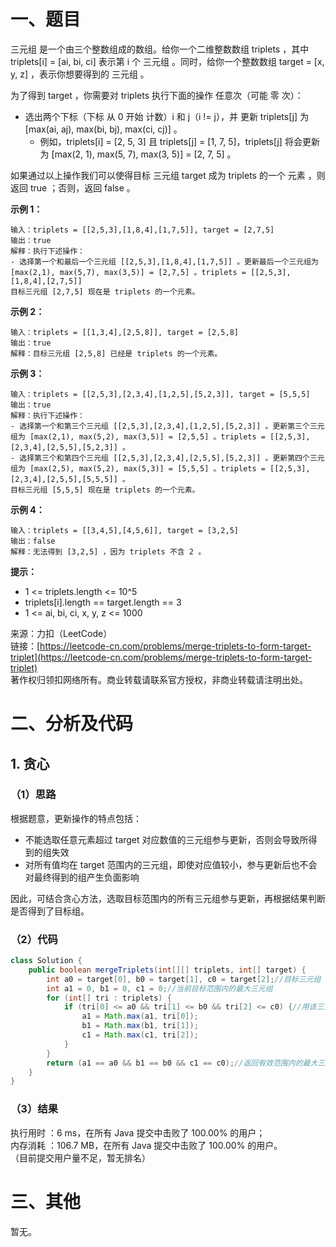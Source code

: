 # 一、题目
三元组 是一个由三个整数组成的数组。给你一个二维整数数组 triplets ，其中 triplets[i] = [ai, bi, ci] 表示第 i 个 三元组 。同时，给你一个整数数组 target = [x, y, z] ，表示你想要得到的 三元组 。      
     
为了得到 target ，你需要对 triplets 执行下面的操作 任意次（可能 零 次）：     
- 选出两个下标（下标 从 0 开始 计数）i 和 j（i != j），并 更新 triplets[j] 为 [max(ai, aj), max(bi, bj), max(ci, cj)] 。
    - 例如，triplets[i] = [2, 5, 3] 且 triplets[j] = [1, 7, 5]，triplets[j] 将会更新为 [max(2, 1), max(5, 7), max(3, 5)] = [2, 7, 5] 。
       
       
如果通过以上操作我们可以使得目标 三元组 target 成为 triplets 的一个 元素 ，则返回 true ；否则，返回 false 。    
    
**示例 1：**    
```
输入：triplets = [[2,5,3],[1,8,4],[1,7,5]], target = [2,7,5]
输出：true
解释：执行下述操作：
- 选择第一个和最后一个三元组 [[2,5,3],[1,8,4],[1,7,5]] 。更新最后一个三元组为 [max(2,1), max(5,7), max(3,5)] = [2,7,5] 。triplets = [[2,5,3],[1,8,4],[2,7,5]]
目标三元组 [2,7,5] 现在是 triplets 的一个元素。
```
**示例 2：**    
```
输入：triplets = [[1,3,4],[2,5,8]], target = [2,5,8]
输出：true
解释：目标三元组 [2,5,8] 已经是 triplets 的一个元素。
```
**示例 3：**   
```
输入：triplets = [[2,5,3],[2,3,4],[1,2,5],[5,2,3]], target = [5,5,5]
输出：true
解释：执行下述操作：
- 选择第一个和第三个三元组 [[2,5,3],[2,3,4],[1,2,5],[5,2,3]] 。更新第三个三元组为 [max(2,1), max(5,2), max(3,5)] = [2,5,5] 。triplets = [[2,5,3],[2,3,4],[2,5,5],[5,2,3]] 。
- 选择第三个和第四个三元组 [[2,5,3],[2,3,4],[2,5,5],[5,2,3]] 。更新第四个三元组为 [max(2,5), max(5,2), max(5,3)] = [5,5,5] 。triplets = [[2,5,3],[2,3,4],[2,5,5],[5,5,5]] 。
目标三元组 [5,5,5] 现在是 triplets 的一个元素。
```
**示例 4：**   
```
输入：triplets = [[3,4,5],[4,5,6]], target = [3,2,5]
输出：false
解释：无法得到 [3,2,5] ，因为 triplets 不含 2 。
```
**提示：**    
- 1 <= triplets.length <= 10^5
- triplets[i].length == target.length == 3
- 1 <= ai, bi, ci, x, y, z <= 1000
      
      
来源：力扣（LeetCode）    
链接：[https://leetcode-cn.com/problems/merge-triplets-to-form-target-triplet](https://leetcode-cn.com/problems/merge-triplets-to-form-target-triplet)   
著作权归领扣网络所有。商业转载请联系官方授权，非商业转载请注明出处。    
# 二、分析及代码    
## 1. 贪心
### （1）思路
根据题意，更新操作的特点包括：     
- 不能选取任意元素超过 target 对应数值的三元组参与更新，否则会导致所得到的组失效
- 对所有值均在 target 范围内的三元组，即使对应值较小，参与更新后也不会对最终得到的组产生负面影响
     
因此，可结合贪心方法，选取目标范围内的所有三元组参与更新，再根据结果判断是否得到了目标组。     
### （2）代码
```java
class Solution {
    public boolean mergeTriplets(int[][] triplets, int[] target) {
        int a0 = target[0], b0 = target[1], c0 = target[2];//目标三元组
        int a1 = 0, b1 = 0, c1 = 0;//当前目标范围内的最大三元组
        for (int[] tri : triplets) {
            if (tri[0] <= a0 && tri[1] <= b0 && tri[2] <= c0) {//用该三元组更新后不会导致当前组失效，即尝试更新
                a1 = Math.max(a1, tri[0]);
                b1 = Math.max(b1, tri[1]);
                c1 = Math.max(c1, tri[2]);
            }
        }
        return (a1 == a0 && b1 == b0 && c1 == c0);//返回有效范围内的最大三元组是否等于目标组
    }
}
```
### （3）结果
执行用时 ：6 ms，在所有 Java 提交中击败了 100.00% 的用户；    
内存消耗 ：106.7 MB，在所有 Java 提交中击败了 100.00% 的用户。      
（目前提交用户量不足，暂无排名）       
# 三、其他
暂无。  
